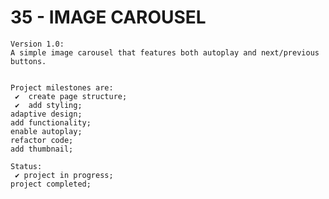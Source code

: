 # 35 - IMAGE CAROUSEL

    Version 1.0:
    A simple image carousel that features both autoplay and next/previous buttons.


    Project milestones are:
     ✔  create page structure;
     ✔  add styling;
    adaptive design;
    add functionality;
    enable autoplay;
    refactor code;
    add thumbnail;

    Status:
     ✔ project in progress;
    project completed;
